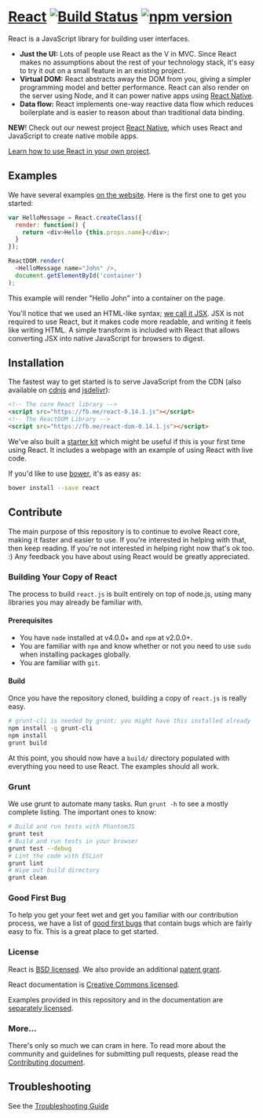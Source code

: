 # [React](https://facebook.github.io/react/) [![Build Status](https://travis-ci.org/facebook/react.svg?branch=master)](https://travis-ci.org/facebook/react) [![npm version](https://badge.fury.io/js/react.svg)](http://badge.fury.io/js/react)

React is a JavaScript library for building user interfaces.

* **Just the UI:** Lots of people use React as the V in MVC. Since React makes no assumptions about the rest of your technology stack, it's easy to try it out on a small feature in an existing project.
* **Virtual DOM:** React abstracts away the DOM from you, giving a simpler programming model and better performance. React can also render on the server using Node, and it can power native apps using [React Native](https://facebook.github.io/react-native/).
* **Data flow:** React implements one-way reactive data flow which reduces boilerplate and is easier to reason about than traditional data binding.

**NEW**! Check out our newest project [React Native](https://github.com/facebook/react-native), which uses React and JavaScript to create native mobile apps.

[Learn how to use React in your own project](https://facebook.github.io/react/docs/getting-started.html).

## Examples

We have several examples [on the website](https://facebook.github.io/react/). Here is the first one to get you started:

```js
var HelloMessage = React.createClass({
  render: function() {
    return <div>Hello {this.props.name}</div>;
  }
});

ReactDOM.render(
  <HelloMessage name="John" />,
  document.getElementById('container')
);
```

This example will render "Hello John" into a container on the page.

You'll notice that we used an HTML-like syntax; [we call it JSX](https://facebook.github.io/react/docs/jsx-in-depth.html). JSX is not required to use React, but it makes code more readable, and writing it feels like writing HTML. A simple transform is included with React that allows converting JSX into native JavaScript for browsers to digest.

## Installation

The fastest way to get started is to serve JavaScript from the CDN (also available on [cdnjs](https://cdnjs.com/libraries/react) and [jsdelivr](http://www.jsdelivr.com/#!react)):

```html
<!-- The core React library -->
<script src="https://fb.me/react-0.14.1.js"></script>
<!-- The ReactDOM Library -->
<script src="https://fb.me/react-dom-0.14.1.js"></script>
```

We've also built a [starter kit](https://facebook.github.io/react/downloads/react-0.14.1.zip) which might be useful if this is your first time using React. It includes a webpage with an example of using React with live code.

If you'd like to use [bower](http://bower.io), it's as easy as:

```sh
bower install --save react
```

## Contribute

The main purpose of this repository is to continue to evolve React core, making it faster and easier to use. If you're interested in helping with that, then keep reading. If you're not interested in helping right now that's ok too. :) Any feedback you have about using React would be greatly appreciated.

### Building Your Copy of React

The process to build `react.js` is built entirely on top of node.js, using many libraries you may already be familiar with.

#### Prerequisites

* You have `node` installed at v4.0.0+ and `npm` at v2.0.0+.
* You are familiar with `npm` and know whether or not you need to use `sudo` when installing packages globally.
* You are familiar with `git`.

#### Build

Once you have the repository cloned, building a copy of `react.js` is really easy.

```sh
# grunt-cli is needed by grunt; you might have this installed already
npm install -g grunt-cli
npm install
grunt build
```

At this point, you should now have a `build/` directory populated with everything you need to use React. The examples should all work.

### Grunt

We use grunt to automate many tasks. Run `grunt -h` to see a mostly complete listing. The important ones to know:

```sh
# Build and run tests with PhantomJS
grunt test
# Build and run tests in your browser
grunt test --debug
# Lint the code with ESLint
grunt lint
# Wipe out build directory
grunt clean
```

### Good First Bug
To help you get your feet wet and get you familiar with our contribution process, we have a list of [good first bugs](https://github.com/facebook/react/labels/good%20first%20bug) that contain bugs which are fairly easy to fix.  This is a great place to get started.


### License

React is [BSD licensed](./LICENSE). We also provide an additional [patent grant](./PATENTS).

React documentation is [Creative Commons licensed](./LICENSE-docs).

Examples provided in this repository and in the documentation are [separately licensed](./LICENSE-examples).

### More…

There's only so much we can cram in here. To read more about the community and guidelines for submitting pull requests, please read the [Contributing document](CONTRIBUTING.md).

## Troubleshooting
See the [Troubleshooting Guide](https://github.com/facebook/react/wiki/Troubleshooting)
